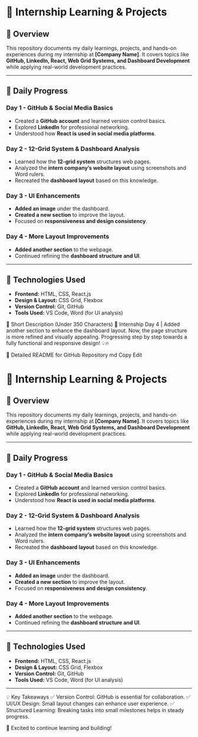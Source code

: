 # 🚀 Internship Learning & Projects

## 📌 Overview  
This repository documents my daily learnings, projects, and hands-on experiences during my internship at **[Company Name]**. It covers topics like **GitHub, LinkedIn, React, Web Grid Systems, and Dashboard Development** while applying real-world development practices.

---

## 📆 Daily Progress  

### **Day 1 - GitHub & Social Media Basics**  
- Created a **GitHub account** and learned version control basics.  
- Explored **LinkedIn** for professional networking.  
- Understood how **React is used in social media platforms**.

### **Day 2 - 12-Grid System & Dashboard Analysis**  
- Learned how the **12-grid system** structures web pages.  
- Analyzed the **intern company’s website layout** using screenshots and Word rulers.  
- Recreated the **dashboard layout** based on this knowledge.

### **Day 3 - UI Enhancements**  
- **Added an image** under the dashboard.  
- **Created a new section** to improve the layout.  
- Focused on **responsiveness and design consistency**.

### **Day 4 - More Layout Improvements**  
- **Added another section** to the webpage.  
- Continued refining the **dashboard structure and UI**.  

---

## 🔧 Technologies Used  
- **Frontend:** HTML, CSS, React.js  
- **Design & Layout:** CSS Grid, Flexbox  
- **Version Control:** Git, GitHub  
- **Tools Used:** VS Code, Word (for UI analysis)  


📌 Short Description (Under 350 Characters)
🚀 Internship Day 4 | Added another section to enhance the dashboard layout. Now, the page structure is more refined and visually appealing. Progressing step by step towards a fully functional and responsive design! 💡🔥

📄 Detailed README for GitHub Repository
md
Copy
Edit
# 🚀 Internship Learning & Projects

## 📌 Overview  
This repository documents my daily learnings, projects, and hands-on experiences during my internship at **[Company Name]**. It covers topics like **GitHub, LinkedIn, React, Web Grid Systems, and Dashboard Development** while applying real-world development practices.

---

## 📆 Daily Progress  

### **Day 1 - GitHub & Social Media Basics**  
- Created a **GitHub account** and learned version control basics.  
- Explored **LinkedIn** for professional networking.  
- Understood how **React is used in social media platforms**.

### **Day 2 - 12-Grid System & Dashboard Analysis**  
- Learned how the **12-grid system** structures web pages.  
- Analyzed the **intern company’s website layout** using screenshots and Word rulers.  
- Recreated the **dashboard layout** based on this knowledge.

### **Day 3 - UI Enhancements**  
- **Added an image** under the dashboard.  
- **Created a new section** to improve the layout.  
- Focused on **responsiveness and design consistency**.

### **Day 4 - More Layout Improvements**  
- **Added another section** to the webpage.  
- Continued refining the **dashboard structure and UI**.  

---

## 🔧 Technologies Used  
- **Frontend:** HTML, CSS, React.js  
- **Design & Layout:** CSS Grid, Flexbox  
- **Version Control:** Git, GitHub  
- **Tools Used:** VS Code, Word (for UI analysis)  

---

💡 Key Takeaways
✅ Version Control: GitHub is essential for collaboration.
✅ UI/UX Design: Small layout changes can enhance user experience.
✅ Structured Learning: Breaking tasks into small milestones helps in steady progress.

🚀 Excited to continue learning and building!
